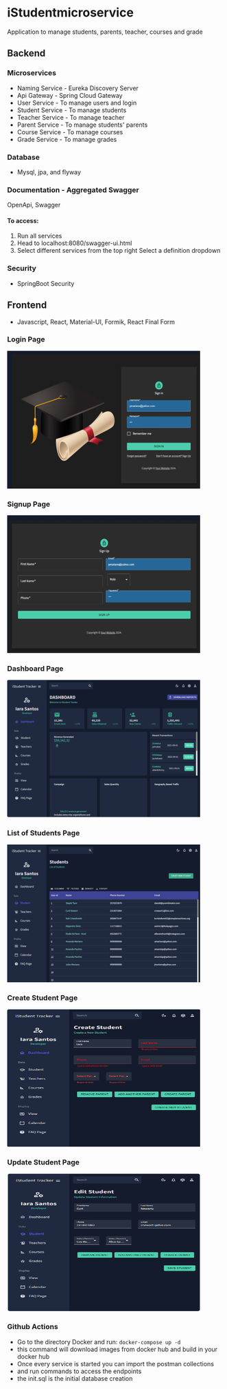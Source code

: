 # iStudentmicroservice
Application to manage students, parents, teacher, courses and grade

## Backend
### Microservices
* Naming Service - Eureka Discovery Server
* Api Gateway - Spring Cloud Gateway
* User Service - To manage users and login
* Student Service - To manage students
* Teacher Service - To manage teacher
* Parent Service - To manage students' parents
* Course Service - To manage courses
* Grade Service - To manage grades

### Database
- Mysql, jpa, and flyway

### Documentation - Aggregated Swagger
OpenApi, Swagger

#### To access:

1. Run all services
2. Head to localhost:8080/swagger-ui.html
3. Select different services from the top right Select a definition dropdown
 
### Security
* SpringBoot Security

## Frontend
* Javascript, React, Material-UI, Formik, React Final Form

### Login Page
<img src="images/login.png" width="450" height="320"/>

### Signup Page
<img src="images/signup.png" width="450" height="320"/>

### Dashboard Page
<img src="images/mockedDashboard.png" width="450" height="320"/>

### List of Students Page
<img src="images/viewStudents.png" width="450" height="320"/>

### Create Student Page
<img src="images/createStudent.png" width="450" height="320"/>

### Update Student Page
<img src="images/updateStudent.png" width="450" height="320"/>

### Github Actions
- Go to the directory Docker and run:
  ```docker-compose up -d```
- this command will download images from docker hub and build in your docker hub
- Once every service is started you can import the postman collections
- and run commands to access the endpoints
- the init.sql is the initial database creation
